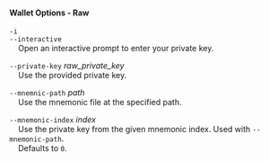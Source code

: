 #### Wallet Options - Raw

`-i`  
`--interactive`  
&nbsp;&nbsp;&nbsp;&nbsp;Open an interactive prompt to enter your private key.

`--private-key` *raw_private_key*  
&nbsp;&nbsp;&nbsp;&nbsp;Use the provided private key.

`--mnemnic-path` *path*  
&nbsp;&nbsp;&nbsp;&nbsp;Use the mnemonic file at the specified path.

`--mnemonic-index` *index*  
&nbsp;&nbsp;&nbsp;&nbsp;Use the private key from the given mnemonic index. Used with `--mnemonic-path`.  
&nbsp;&nbsp;&nbsp;&nbsp;Defaults to `0`.
